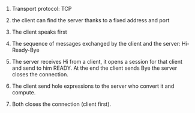 1. Transport protocol:
  TCP

2. the client can find the server thanks to a fixed address and port

3. The client speaks first

4. The sequence of messages exchanged by the client and the server:
Hi-Ready-Bye

5. The server receives Hi from a client, it opens a session for that client and send to him READY.
    At the end the client sends Bye the server closes the connection.

6.  The client send hole expressions to the server who convert it and compute.

7.  Both closes the connection (client first).
